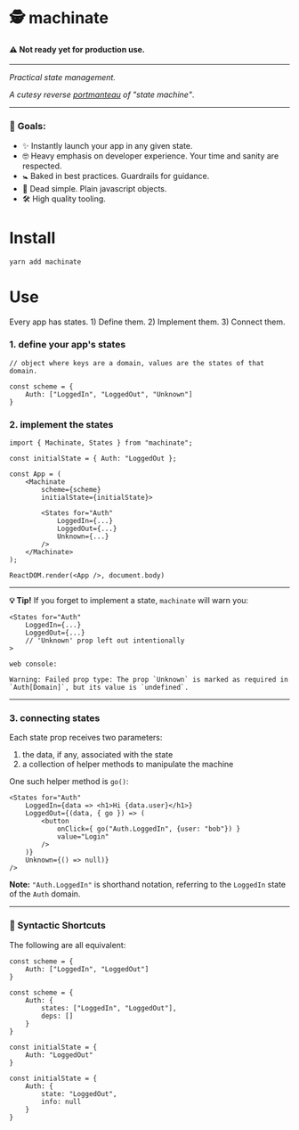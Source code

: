 # 🕵️‍ machinate

#### **⚠️ Not ready yet for production use.**

---

_Practical state management._

_A cutesy reverse [portmanteau](https://en.wikipedia.org/wiki/Portmanteau) of "state machine"_.

---

### 🏁 **Goals**:

* ✨ Instantly launch your app in any given state.
* 🤓 Heavy emphasis on developer experience. Your time and sanity are respected.
* 🚼 Baked in best practices. Guardrails for guidance.
* 🍞 Dead simple. Plain javascript objects.
* 🛠 High quality tooling.

# Install

`yarn add machinate`

# Use

Every app has states. 1) Define them. 2) Implement them. 3) Connect them.

### **1. define your app's states**

```
// object where keys are a domain, values are the states of that domain.

const scheme = {
    Auth: ["LoggedIn", "LoggedOut", "Unknown"]
}
```

### **2. implement the states**

```
import { Machinate, States } from "machinate";

const initialState = { Auth: "LoggedOut };

const App = (
    <Machinate
        scheme={scheme}
        initialState={initialState}>

        <States for="Auth"
            LoggedIn={...}
            LoggedOut={...}
            Unknown={...}
        />
    </Machinate>
);

ReactDOM.render(<App />, document.body)
```

---

**💡 Tip!**
If you forget to implement a state, `machinate` will warn you:

```
<States for="Auth"
    LoggedIn={...}
    LoggedOut={...}
    // 'Unknown' prop left out intentionally
>
```

`web console:`

```
Warning: Failed prop type: The prop `Unknown` is marked as required in `Auth[Domain]`, but its value is `undefined`.
```

---

### **3. connecting states**

Each state prop receives two parameters:

1. the data, if any, associated with the state
2. a collection of helper methods to manipulate the machine

One such helper method is `go()`:

```
<States for="Auth"
    LoggedIn={data => <h1>Hi {data.user}</h1>}
    LoggedOut={(data, { go }) => (
        <button
            onClick={ go("Auth.LoggedIn", {user: "bob"}) }
            value="Login"
        />
    )}
    Unknown={() => null)}
/>
```

**Note:** `"Auth.LoggedIn"` is shorthand notation, referring to the `LoggedIn` state of the `Auth` domain.

---

### 🔀 Syntactic Shortcuts

The following are all equivalent:

```
const scheme = {
    Auth: ["LoggedIn", "LoggedOut"]
}

const scheme = {
    Auth: {
        states: ["LoggedIn", "LoggedOut"],
        deps: []
    }
}
```

```
const initialState = {
    Auth: "LoggedOut"
}

const initialState = {
    Auth: {
        state: "LoggedOut",
        info: null
    }
}
```
